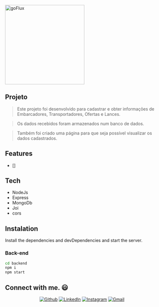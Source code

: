 <a href="https://goflux.com.br/en/home-en/"><img width="260px" src="https://goflux.com.br/wp-content/uploads/2021/07/logo-02.svg" alt="goFlux"/></a>

## Projeto

> Este projeto foi desenvolvido para cadastrar e obter informações de Embarcadores, Transportadores, Ofertas e Lances.

> Os dados recebidos foram armazenados num banco de dados.

> Também foi criado uma página para que seja possível visualizar os dados cadastrados.


## Features

- [] 

## Tech

* NodeJs
* Express
* MongoDb
* Joi
* cors


## Instalation

Install the dependencies and devDependencies and start the server.

### Back-end

```sh
cd backend
npm i
npm start
```

## Connect with me. :smiley:
 <div>
<div align="center">
<p>
<a href="https://github.com/luanlsr" target="_blank"><img alt="Github" src="https://img.shields.io/badge/GitHub-%2312100E.svg?&style=for-the-badge&logo=Github&logoColor=white" /></a> 
<a href="https://www.linkedin.com/in/luan-ramalholsr/" target="_blank"><img alt="LinkedIn" src="https://img.shields.io/badge/linkedin-%230077B5.svg?&style=for-the-badge&logo=linkedin&logoColor=white" /></a> 
<a href="https://www.instagram.com/luan_ramalholsr/" target="_blank"><img alt="Instagram" src="https://img.shields.io/badge/Instagram-E4405F?style=for-the-badge&logo=instagram&logoColor=white" /></a>
<a href="mailto:luan.ramalhosilva@gmail.com" target="_blank"><img alt="Gmail" src="https://img.shields.io/badge/Gmail-%2312100E?style=for-the-badge&logo=Gmail&logoColor=red" /></a> 
</p>
</div>